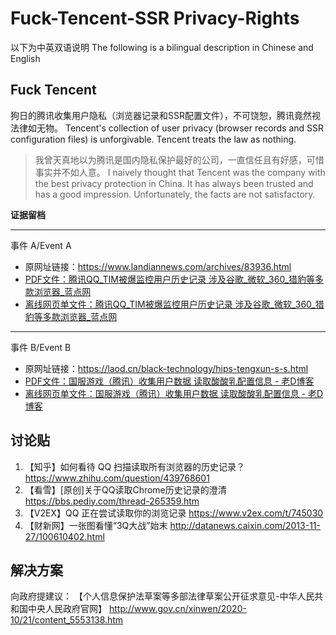# Fuck-Tencent-SSR  Privacy-Rights
以下为中英双语说明
The following is a bilingual description in Chinese and English

## Fuck Tencent 
狗日的腾讯收集用户隐私（浏览器记录和SSR配置文件），不可饶恕，腾讯竟然视法律如无物。
Tencent's collection of user privacy (browser records and SSR configuration files) is unforgivable. Tencent treats the law as nothing.

> 我曾天真地以为腾讯是国内隐私保护最好的公司，一直信任且有好感，可惜事实并不如人意。
> I naively thought that Tencent was the company with the best privacy protection in China. It has always been trusted and has a good impression. Unfortunately, the facts are not satisfactory.

**证据留档**

<hr/>
事件 A/Event A

 - 原网址链接：https://www.landiannews.com/archives/83936.html
 - [PDF文件：腾讯QQ_TIM被爆监控用户历史记录 涉及谷歌_微软_360_猎豹等多款浏览器_蓝点网](./腾讯QQ_TIM被爆监控用户历史记录%20涉及谷歌_微软_360_猎豹等多款浏览器_蓝点网.pdf)
 - [离线网页单文件：腾讯QQ_TIM被爆监控用户历史记录 涉及谷歌_微软_360_猎豹等多款浏览器_蓝点网](./腾讯QQ_TIM被爆监控用户历史记录%20涉及谷歌_微软_360_猎豹等多款浏览器_蓝点网.html)

<hr/>
事件 B/Event B

 - 原网址链接：https://laod.cn/black-technology/hips-tengxun-s-s.html
 - [PDF文件：国服游戏（腾讯）收集用户数据 读取酸酸乳配置信息 - 老D博客](./国服游戏（腾讯）收集用户数据%20读取酸酸乳配置信息%20-%20老D博客.pdf)
 - [离线网页单文件：国服游戏（腾讯）收集用户数据 读取酸酸乳配置信息 - 老D博客](./国服游戏（腾讯）收集用户数据%20读取酸酸乳配置信息%20-%20老D博客.html)


## 讨论贴
1. 【知乎】如何看待 QQ 扫描读取所有浏览器的历史记录？ https://www.zhihu.com/question/439768601
2. 【看雪】[原创]关于QQ读取Chrome历史记录的澄清 https://bbs.pediy.com/thread-265359.htm
3. 【V2EX】QQ 正在尝试读取你的浏览记录 https://www.v2ex.com/t/745030
4. 【财新网】一张图看懂“3Q大战”始末 http://datanews.caixin.com/2013-11-27/100610402.html

## 解决方案

向政府提建议：
【个人信息保护法草案等多部法律草案公开征求意见-中华人民共和国中央人民政府官网】 http://www.gov.cn/xinwen/2020-10/21/content_5553138.htm


